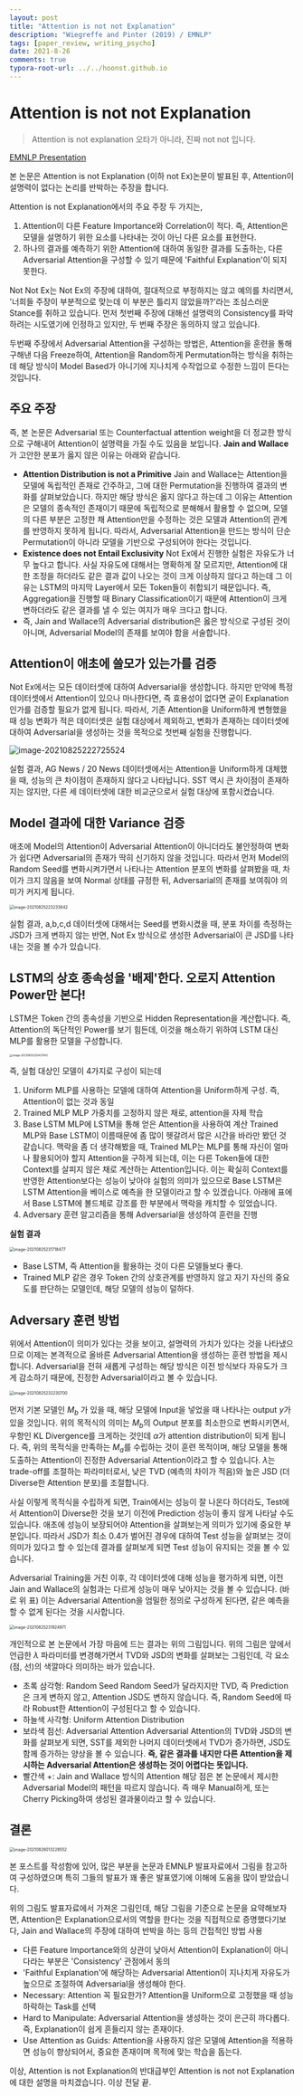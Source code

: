 ```yaml
---
layout: post
title: "Attention is not not Explanation"
description: "Wiegreffe and Pinter (2019) / EMNLP"
tags: [paper_review, writing_psycho]
date: 2021-8-26
comments: true
typora-root-url: ../../hoonst.github.io
---
```


# Attention is not not Explanation

> Attention is not explanation 오타가 아니라, 진짜 not not 입니다.

[EMNLP Presentation](https://vimeo.com/404731845)

본 논문은 Attention is not Explanation (이하 not Ex)논문이 발표된 후, Attention이 설명력이 없다는 논리를 반박하는 주장을 합니다. 

Attention is not Explanation에서의 주요 주장 두 가지는,

1. Attention이 다른 Feature Importance와 Correlation이 적다.
   즉, Attention은 모델을 설명하기 위한 요소를 나타내는 것이 아닌 다른 요소를 표현한다.
2. 하나의 결과를 예측하기 위한 Attention에 대하여 동일한 결과를 도출하는, 다른 Adversarial Attention을 구성할 수 있기 때문에 'Faithful Explanation'이 되지 못한다.

Not Not Ex는 Not Ex의 주장에 대하여, 절대적으로 부정하지는 않고 예의를 차리면서, 
'너희들 주장이 부분적으로 맞는데 이 부분은 틀리지 않았을까?'라는 조심스러운 Stance를 취하고 있습니다. 먼저 첫번째 주장에 대해선 설명력의 Consistency를 파악하려는 시도였기에 인정하고 있지만, 두 번째 주장은 동의하지 않고 있습니다.

두번째 주장에서 Adversarial Attention을 구성하는 방법은, Attention을 훈련을 통해 구해낸 다음 Freeze하여, Attention을 Random하게 Permutation하는 방식을 취하는데 해당 방식이 Model Based가 아니기에 지나치게 수작업으로 수정한 느낌이 든다는 것입니다.

## 주요 주장

즉, 본 논문은 Adversarial 또는 Counterfactual attention weight을 더 정교한 방식으로 구해내어 Attention이 설명력을 가질 수도 있음을 보입니다. **Jain and Wallace** 가 고안한 분포가 옳지 않은 이유는 아래와 같습니다.

* **Attention Distribution is not a Primitive**
  Jain and Wallace는 Attention을 모델에 독립적인 존재로 간주하고, 그에 대한 Permutation을 진행하여 결과의 변화를 살펴보았습니다. 하지만 해당 방식은 옳지 않다고 하는데 그 이유는 Attention은 모델의 종속적인 존재이기 때문에 독립적으로 분해해서 활용할 수 없으며, 모델의 다른 부분은 고정한 채 Attention만을 수정하는 것은 모델과 Attention의 관계를 반영하지 못하게 됩니다. 
  따라서, Adversarial Attention을 만드는 방식이 단순 Permutation이 아니라 모델을 기반으로 구성되어야 한다는 것입니다. 
* **Existence does not Entail Exclusivity**
  Not Ex에서 진행한 실험은 자유도가 너무 높다고 합니다. 사실 자유도에 대해서는 명확하게 잘 모르지만, Attention에 대한 조정을 하더라도 같은 결과 값이 나오는 것이 크게 이상하지 않다고 하는데 그 이유는 LSTM의 마지막 Layer에서 모든 Token들이 취합되기 때문입니다. 즉, Aggregation을 진행할 때 Binary Classification이기 때문에 Attention이 크게 변하더라도 같은 결과를 낼 수 있는 여지가 매우 크다고 합니다.
* 즉, Jain and Wallace의 Adversarial distribution은 옳은 방식으로 구성된 것이 아니며, Adversarial Model의 존재를 보여야 함을 서술합니다. 

## Attention이 애초에 쓸모가 있는가를 검증

Not Ex에서는 모든 데이터셋에 대하여 Adversarial을 생성합니다. 하지만 만약에 특정 데이터셋에서 Attention이 있으나 마나한다면, 즉 효용성이 없다면 굳이 Explanation인가를 검증할 필요가 없게 됩니다. 따라서, 기존 Attention을 Uniform하게 변형했을 때 성능 변화가 적은 데이터셋은 실험 대상에서 제외하고, 변화가 존재하는 데이터셋에 대하여 Adversarial을 생성하는 것을 목적으로 첫번째 실험을 진행합니다. 

![image-20210825222725524](../assets/2021-08-20-Attention-is-not-not-explanation.assets/image-20210825222725524.png)

실험 결과, AG News / 20 News 데이터셋에서는 Attention을 Uniform하게 대체했을 때, 성능의 큰 차이점이 존재하지 않다고 나타납니다. SST 역시 큰 차이점이 존재하지는 않지만, 다른 세 데이터셋에 대한 비교군으로서 실험 대상에 포함시켰습니다.

## Model 결과에 대한 Variance 검증

애초에 Model의 Attention이 Adversarial Attention이 아니더라도 불안정하여 변화가 쉽다면 Adversarial의 존재가 딱히 신기하지 않을 것입니다. 따라서 먼저 Model의 Random Seed를 변화시켜가면서 나타나는 Attention 분포의 변화를 살펴봤을 때, 차이가 크지 않음을 보여 Normal 상태를 규정한 뒤, Adversarial의 존재를 보여줘야 의미가 커지게 됩니다. 

<img src="../assets/2021-08-20-Attention-is-not-not-explanation.assets/image-20210825223233842.png" alt="image-20210825223233842" style="zoom:50%;" />

실험 결과, a,b,c,d 데이터셋에 대해서는 Seed를 변화시켰을 때, 분포 차이를 측정하는 JSD가 크게 변하지 않는 반면, Not Ex 방식으로 생성한 Adversarial이 큰 JSD를 나타내는 것을 볼 수가 있습니다. 

## LSTM의 상호 종속성을 '배제'한다. 오로지 Attention Power만 본다!

LSTM은 Token 간의 종속성을 기반으로 Hidden Representation을 계산합니다. 즉, Attention의 독단적인 Power를 보기 힘든데, 이것을 해소하기 위하여 LSTM 대신 MLP를 활용한 모델을 구성합니다. 

<img src="../assets/2021-08-20-Attention-is-not-not-explanation.assets/image-20210825225427643.png" alt="image-20210825225427643" style="zoom: 33%;" />

즉, 실험 대상인 모델이 4가지로 구성이 되는데

1. Uniform
   MLP를 사용하는 모델에 대하여 Attention을 Uniform하게 구성. 즉, Attention이 없는 것과 동일
2. Trained MLP
   MLP 가중치를 고정하지 않은 채로, attention을 자체 학습
3. Base LSTM
   MLP에 LSTM을 통해 얻은 Attention을 사용하여 계산
   Trained MLP와 Base LSTM이 이름때문에 좀 많이 헷갈려서 많은 시간을 바라만 봤던 것 같습니다. 맥락을 좀 더 생각해봤을 때, Trained MLP는 MLP를 통해 자신이 얼마나 활용되어야 할지 Attention을 구하게 되는데, 이는 다른 Token들에 대한 Context를 살피지 않은 채로 계산하는 Attention입니다. 이는 확실히 Context를 반영한 Attention보다는 성능이 낮아야 실험의 의미가 있으므로 Base LSTM은 LSTM Attention을 베이스로 예측을 한 모델이라고 할 수 있겠습니다. 
   아래에 표에서 Base LSTM에 볼드체로 강조를 한 부분에서 맥락을 캐치할 수 있었습니다. 
4. Adversary
   훈련 알고리즘을 통해 Adversarial을 생성하여 훈련을 진행

**실험 결과**

<img src="../assets/2021-08-20-Attention-is-not-not-explanation.assets/image-20210825231718477.png" alt="image-20210825231718477" style="zoom:50%;" />

* Base LSTM, 즉 Attention을 활용하는 것이 다른 모델들보다 좋다.
* Trained MLP 같은 경우 Token 간의 상호관계를 반영하지 않고 자기 자신의 중요도를 판단하는 모델인데, 해당 모델의 성능이 덜하다.

## Adversary 훈련 방법

위에서 Attention이 의미가 있다는 것을 보이고, 설명력의 가치가 있다는 것을 나타냈으므로 이제는 본격적으로 올바른 Adversarial Attention을 생성하는 훈련 방법을 제시합니다. Adversarial을 전혀 새롭게 구성하는 해당 방식은 이전 방식보다 자유도가 크게 감소하기 때문에, 진정한 Adversarial이라고 볼 수 있습니다.

<img src="/assets/2021-08-20-Attention-is-not-not-explanation.assets/image-20210825232230700.png" alt="image-20210825232230700" style="zoom:50%;" />

먼저 기본 모델인 $M_b$ 가 있을 때, 해당 모델에 Input을 넣었을 때 나타나는 output $y$가 있을 것입니다. 위의 목적식의 의미는 $M_b$의 Output 분포를 최소한으로 변화시키면서, 우항인 KL Divergence를 크게하는 것인데 $\alpha$가 attention distribution이 되게 됩니다. 즉, 위의 목적식을 만족하는 $M_a$를 수립하는 것이 훈련 목적이며, 해당 모델을 통해 도출하는 Attention이 진정한 Adversarial Attention이라고 할 수 있습니다. $\lambda$는 trade-off를 조절하는 파라미터로서, 낮은 TVD (예측의 차이가 적음)와 높은 JSD (더 Diverse한 Attention 분포)를 조절합니다. 

사실 이렇게 목적식을 수립하게 되면, Train에서는 성능이 잘 나온다 하더라도, Test에서 Attention이 Diverse한 것을 보기 이전에 Prediction 성능이 좋지 않게 나타날 수도 있습니다. 애초에 성능이 보장되어야 Attention을 살펴보는게 의미가 있기에 중요한 부분입니다. 따라서 JSD가 최소 0.4가 벌어진 경우에 대하여 Test 성능을 살펴보는 것이 의미가 있다고 할 수 있는데 결과를 살펴보게 되면 Test 성능이 유지되는 것을 볼 수 있습니다. 

Adversarial Training을 거친 이후, 각 데이터셋에 대해 성능을 평가하게 되면, 이전 Jain and Wallace의 실험과는 다르게 성능이 매우 낮아지는 것을 볼 수 있습니다. (바로 위 표)
이는 Adversarial Attention을 엄밀한 정의로 구성하게 된다면, 같은 예측을 할 수 없게 된다는 것을 시사합니다. 

<img src="../assets/2021-08-20-Attention-is-not-not-explanation.assets/image-20210825231924971.png" alt="image-20210825231924971" style="zoom: 50%;" />

개인적으로 본 논문에서 가장 마음에 드는 결과는 위의 그림입니다. 위의 그림은 앞에서 언급한 $\lambda$ 파라미터를 변경해가면서 TVD와 JSD의 변화를 살펴보는 그림인데, 각 요소 (점, 선)의 색깔마다 의미하는 바가 있습니다. 

* 초록 삼각형: Random Seed
  Random Seed가 달라지지만 TVD, 즉 Prediction은 크게 변하지 않고, Attention JSD도 변하지 않습니다. 즉, Random Seed에 따라 Robust한 Attention이 구성된다고 할 수 있습니다. 
* 하늘색 사각형: Uniform Attention Distribution
* 보라색 점선: Adversarial Attention
  Adversarial Attention의 TVD와 JSD의 변화를 살펴보게 되면, SST를 제외한 나머지 데이터셋에서 TVD가 증가하면, JSD도 함께 증가하는 양상을 볼 수 있습니다. 
  **즉, 같은 결과를 내지만 다른 Attention을 제시하는 Adversarial Attention은 생성하는 것이 어렵다는 뜻입니다.** 
* 빨간색 +: Jain and Wallace 방식의 Attention
  해당 점은 본 논문에서 제시한 Adversarial Model의 패턴을 따르지 않습니다. 즉 매우 Manual하게, 또는 Cherry Picking하여 생성된 결과물이라고 할 수 있습니다. 

## 결론

<img src="/assets/2021-08-20-Attention-is-not-not-explanation.assets/image-20210826013228552.png" alt="image-20210826013228552" style="zoom:50%;" />

본 포스트를 작성함에 있어, 많은 부분을 논문과 EMNLP 발표자료에서 그림을 참고하여 구성하였으며 특히 그들의 발표가 꽤 좋은 발표였기에 이해에 도움을 많이 받았습니다. 

위의 그림도 발표자료에서 가져온 그림인데, 해당 그림을 기준으로 논문을 요약해보자면,
Attention은 Explanation으로서의 역할을 한다는 것을 직접적으로 증명했다기보다, Jain and Wallace의 주장에 대하여 반박을 하는 등의 간접적인 방법 사용

* 다른 Feature Importance와의 상관이 낮아서 Attention이 Explanation이 아니다라는 부분은 'Consistency' 관점에서 동의
* 'Faithful Explanation'에 해당하는 Adversarial Attention이 지나치게 자유도가 높으므로 조절하여 Adversarial을 생성해야 한다.
* Necessary: Attention 꼭 필요한가?
  Attention을 Uniform으로 고정했을 때 성능 하락하는 Task를 선택
* Hard to Manipulate: Adversarial Attention을 생성하는 것이 은근히 까다롭다.
  즉, Explanation이 쉽게 흔들리지 않는 존재이다.
* Use Attention as Guids: Attention을 사용하지 않은 모델에 Attention을 적용하면 성능이 향상되어서, 중요한 존재이며
  목적에 맞는 학습을 돕는다.



이상, Attention is not Explanation의 반대급부인 Attention is not not Explanation에 대한 설명을 마치겠습니다.
이상 전달 끝.